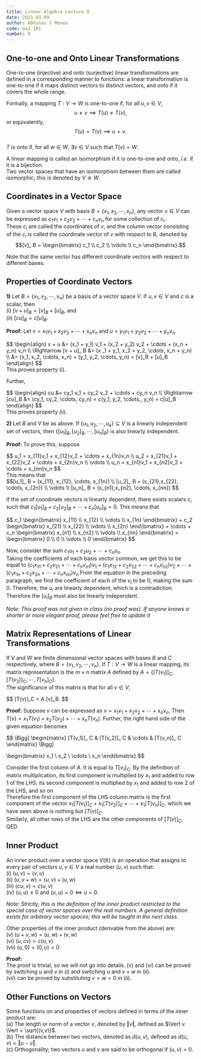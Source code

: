 ```yaml
---
title: Linear Algebra Lecture 9
date: 2021-03-09
author: Abhinav S Menon
code: ma2.101
number: 9
---
```

## One-to-one and Onto Linear Transformations

One-to-one (injective) and onto (surjective) linear transformations are defined in a corresponding manner to functions: a linear transformation is one-to-one if it maps distinct vectors to distinct vectors, and onto if it covers the whole range.  

Formally, a mapping $T: V \to W$ is one-to-one if, for all $u, v \in V$,  
$$u \neq v \implies T(u) \neq T(v),$$ or equivalently, $$T(u) = T(v) \implies u = v.$$  
$T$ is onto if, for all $w \in W$, $\exists v \in V$ such that $T(v) = W.$  

A linear mapping is called an isomorphism if it is one-to-one and onto, *i.e.* if it is a bijection.  
Two vector spaces that have an isomorphism between them are called isomorphic; this is denoted by $V \cong W$.  

## Coordinates in a Vector Space

Given a vector space $V$ with basis $B = \{x_1, x_2, \cdots , x_n\}$, any vector $v \in V$ can be expressed as $c_1v_1 + c_2v_2 + \cdots + c_nv_n$ for some collection of $c_i$.  
These $c_i$ are called the coordinates of $v$, and the column vector consisting of the $c_i$ is called the coordinate vector of $v$ with respect to B, denoted by $$[v]_ B = \begin{bmatrix} c_1 \\ c_2 \\ \vdots \\ c_n \end{bmatrix}.$$

Note that the same vector has different coordinate vectors with respect to different bases.  

## Properties of Coordinate Vectors

**1)** Let $B = \{v_1, v_2, \cdots , v_n\}$ be a basis of a vector space $V$. If $u, v \in V$ and $c$ is a scalar, then  
(i) $[v + u]_ B = [v]_ B + [u]_ B$, and  
(ii) $[cu]_ B = c[u]_ B$.  

**Proof:** 
Let $v = x_1v_1 + x_2v_2 + \cdots + x_nv_n$ and $u = y_1v_1 + y_2v_2 + \cdots + y_nv_n$.  
<div>
$$
\begin{align}
	v + u &= (x_1 + y_1) v_1 + (x_2 + y_2) v_2 + \cdots + (x_n + y_n) v_n  \\
\Rightarrow	[v + u]_ B &= (x _1 + y_1, x_2 + y_2, \cdots, x_n + y_n)  \\
	&= (x_1, x_2, \cdots, x_n)  +  (y_1, y_2, \cdots, y_n) = [v]_B  +  [u]_B
\end{align}
$$
</div>
This proves property (i).  

Further, 
<div>
$$
\begin{align}
	cu &= cy_1 v_1 + cy_2 v_2 + \cdots + cy_n v_n \\
\Rightarrow [cu]_B &= (cy_1, cy_2, \cdots, cy_n) = c(y_1, y_2, \cdots,, y_n) = c[u]_B  
\end{align}
$$
</div>
This proves property (ii).  

**2)** Let $B$ and $V$ be as above. If $\{u_1, u_2, \cdots, u_k\} \subseteq V$ is a linearly independent set of vectors, then $\{[u_1]_ B, [u_2]_ B, \cdots, [u_n]_ B\}$ is also linearly independent.  

**Proof:** To prove this, suppose 
<div>
$$
u_1 = x_{11}v_1 + x_{12}v_2 + \cdots + x_{1n}v_n \\
 u_2 = x_{21}v_1 + x_{22}v_2 + \cdots + x_{2n}v_n \\
\vdots \\
u_n = x_{n1}v_1 + x_{n2}v_2 + \cdots + x_{nn}v_n
$$
</div>
This means that
<div>
$$[u_1]_ B = (x_{11}, x_{12}, \cdots, x_{1n}) \\
[u_2]_ B = (x_{21},x_{22}, \cdots, x_{2n}) \\
\vdots \\
[u_n]_ B = (x_{n1},x_{n2}, \cdots, x_{nn})
$$  
</div>

If the set of coordinate vectors is linearly dependent, there exists scalars $c_i$ such that $c_1[u_1]_ B + c_2[u_2]_ B + \cdots + c_n[u_n]_ B = 0$.
This means that 

<div>
$$
c_1 
\begin{bmatrix} x_{11} \\
x_{12} \\
\vdots \\
x_{1n} \end{bmatrix} + c_2 \begin{bmatrix} x_{21} \\
x_{22} \\
\vdots \\
x_{2n} \end{bmatrix} + \cdots + c_n \begin{bmatrix} x_{n1} \\
x_{n2} \\
\vdots \\
x_{nn} \end{bmatrix} = \begin{bmatrix} 0 \\
0 \\
\vdots \\
0 \end{bmatrix}
$$
</div>

Now, consider the sum $c_1u_1 + c_2u_2 + \cdots + c_nu_n$  
Taking the coefficients of each basis vector common, we get this to be equal to
$(c_1x_{11} + c_2v_{21} + \cdots + c_nv_{n1})v_1 + (c_1x_{12} + c_2x_{22} + \cdots + c_nv_{n2})v_2 + \cdots + (c_1x_{1n} + c_2x_{2n} + \cdots + c_nx_{nn})v_n$
From the equation in the preceding paragraph, we find the coefficient of each of the $v_i$ to be 0, making the sum 0.
Therefore, the $u_i$ are linearly dependent, which is a contradiction.
Therefore the $[u_i]_ B$ must also be linearly independent.  

*Note: This proof was not given in class (no proof was). If anyone knows a shorter or more elegant proof, please feel free to update it*

## Matrix Representations of Linear Transformations

If $V$ and $W$ are finite dimensional vector spaces with bases $B$ and $C$ respectively, where $B = \{v_1, v_2, \cdots, v_n\}$.
If $T: V \to W$ is a linear mapping, its matrix representation is the $m \times n$ matrix $A$ defined by $A = \{[T(v_1)]_ C, [T(v_2)]_ C, \cdots, T[v_n]_ C\}$.  
The significance of this matrix is that for all $v \in V$,
<div>
$$
[T(v)]_C = A [v]_B.
$$
</div>

**Proof:**
Suppose $v$ can be expressed as $v = x_1v_1 + x_2v_2 + \cdots + x_nv_n$. Then $T(v) = x_1T(v_1) + x_2T(v_2) + \cdots + x_nT(v_n)$. Further, the right hand side of the given equation becomes
<div>
$$
\Bigg[
\begin{matrix}
	[T(v_1)]_ C & [T(v_2)]_ C & \cdots & [T(v_n)]_ C
\end{matrix}
\Bigg]

\begin{bmatrix} x_1 \\
x_2 \\
\cdots \\
x_n
\end{bmatrix}
$$
</div>

Consider the first column of $A$. It is equal to $T[v_1]_ C$.
By the definition of matrix multiplication, its first component is multiplied by $x_1$ and added to row 1 of the LHS;
its second component is multiplied by $x_1$ and added to row 2 of the LHS, and so on  
Therefore the first component of the LHS column matrix is the first component of the vector $x_1[T(v_1)]_ C + x_1[T(v_2)]_ C + \cdots + x_1[T(v_n)]_ C$, which we have seen above is nothing but $[T(v)]_ C$.  
Similarly, all other rows of the LHS are the other components of $[T(v)]_ C$, QED.

## Inner Product

An inner product over a vector space $V(\mathbb{R})$ is an operation that assigns to every pair of vectors $u, v \in V$ a real number $(u,v)$ such that:  
(i) $(u,v) = (v,u)$  
(ii) $(u,v+w) = (u,v) + (u,w)$  
(iii) $(cu,v) = c(u,v)$  
(iv) $(u,u) \geq 0$ and $(u,u) = 0 \iff u = 0$.  

*Note: Strictly, this is the definition of the inner product restricted to the special case of vector spaces over the real numbers. A general definition exists for arbitrary vector spaces; this will be taught in the next class.*

Other properties of the inner product (derivable from the above) are:  
(v) $(u+v,w) = (u,w) + (v,w)$  
(vi) $(u,cv) = c(u,v)$  
(vii) $(u,0) = (0,u) = 0$.  

**Proof:**  
The proof is trivial, so we will not go into details. (v) and (vi) can be proved by switching $u$ and $v$ in (i) and switching $u$ and $v+w$ in (ii).  
(vii) can be proved by substituting $v = w = 0$ in (ii).

## Other Functions on Vectors

Some functions on and properties of vectors defined in terms of the inner product are:  
(a) The length or norm of a vector $v$, denoted by $\Vert v \Vert$, defined as $\Vert v \Vert = \sqrt{(v,v)}$.  
(b) The distance between two vectors, denoted as $d(u,v)$, defined as $d(u,v) = \Vert u - v \Vert$.  
(c) Orthogonality; two vectors $u$ and $v$ are said to be orthogonal if $(u,v) = 0$.
